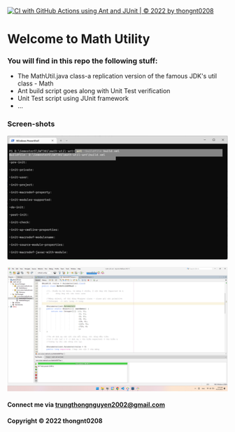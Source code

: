 [![CI with GitHub Actions using Ant and JUnit | © 2022 by thongnt0208](https://github.com/thongnt0208/math-util-ant/actions/workflows/ci-with-ant.yml/badge.svg)](https://github.com/thongnt0208/math-util-ant/actions/workflows/ci-with-ant.yml)

# Welcome to Math Utility

### You will find in this repo the following stuff:

* The MathUtil.java class-a replication version of the famous JDK's util class - Math 
* Ant build script goes along with Unit Test verification 
* Unit Test script using JUnit framework
* ...

### Screen-shots

![Build process with Ant](https://github.com/thongnt0208/math-util-ant/blob/main/screenshot/build-process-with-ant.png)

![DDT source code using JUnit](https://github.com/thongnt0208/math-util-ant/blob/main/screenshot/unit-test-with-ddt.png)


#### Connect me via trungthongnguyen2002@gmail.com

#### Copyright &#169; 2022 thongnt0208